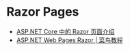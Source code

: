 # Razor Pages

- [ASP.NET Core 中的 Razor 页面介绍](https://docs.microsoft.com/zh-cn/aspnet/core/razor-pages/index?view=aspnetcore-2.2&tabs=visual-studio)
- [ASP.NET Web Pages Razor | 菜鸟教程](http://www.runoob.com/aspnet/webpages-razor.html)
